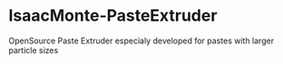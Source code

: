 # IsaacMonte-PasteExtruder
OpenSource Paste Extruder especialy developed for pastes with larger particle sizes
